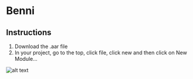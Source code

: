 # Benni

## Instructions
1. Download the .aar file
2. In your project, go to the top, click file, click new and then click on New Module...

![alt text](https://github.com/.png "Logo Title Text 1")
